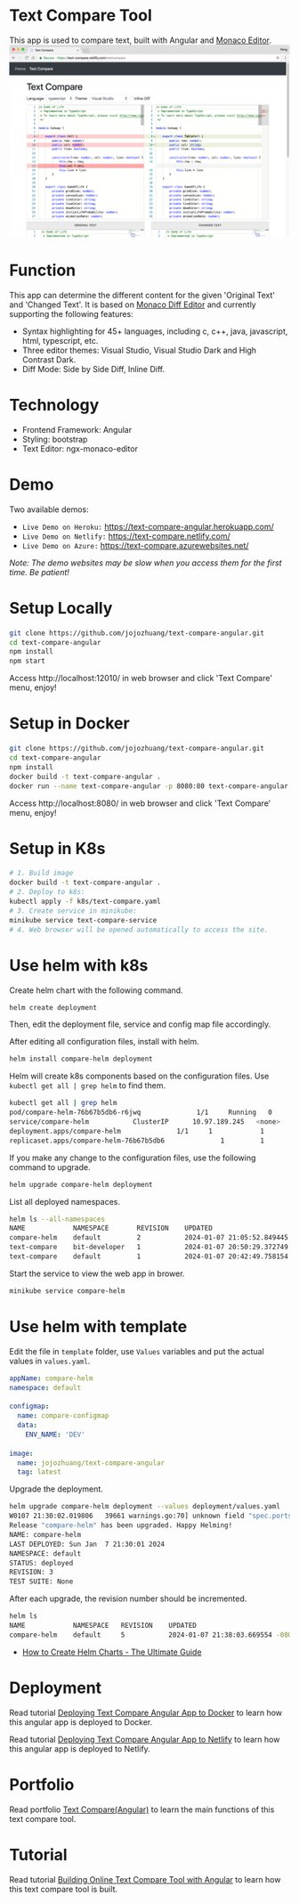 # Text Compare Tool
This app is used to compare text, built with Angular and [Monaco Editor](https://github.com/Microsoft/monaco-editor).
<kbd>![image](/src/assets/typescript.png)</kbd>

# Function
This app can determine the different content for the given 'Original Text' and 'Changed Text'. It is based on [Monaco Diff Editor](https://microsoft.github.io/monaco-editor/index.html) and currently supporting the following features:
* Syntax highlighting for 45+ languages, including c, c++, java, javascript, html, typescript, etc.
* Three editor themes: Visual Studio, Visual Studio Dark and High Contrast Dark.
* Diff Mode: Side by Side Diff, Inline Diff.

# Technology
* Frontend Framework: Angular
* Styling: bootstrap
* Text Editor: ngx-monaco-editor

# Demo
Two available demos:
* `Live Demo on Heroku:` <a href="https://text-compare-angular.herokuapp.com/" target="\_blank">https://text-compare-angular.herokuapp.com/</a>
* `Live Demo on Netlify:` <a href="https://text-compare.netlify.com/" target="\_blank">https://text-compare.netlify.com/</a>
* `Live Demo on Azure:` <a href="https://text-compare.azurewebsites.net/" target="\_blank">https://text-compare.azurewebsites.net/</a>

*Note: The demo websites may be slow when you access them for the first time. Be patient!*

# Setup Locally
```bash
git clone https://github.com/jojozhuang/text-compare-angular.git
cd text-compare-angular
npm install
npm start
```
Access http://localhost:12010/ in web browser and click 'Text Compare' menu, enjoy!

# Setup in Docker
```bash
git clone https://github.com/jojozhuang/text-compare-angular.git
cd text-compare-angular
npm install
docker build -t text-compare-angular .
docker run --name text-compare-angular -p 8080:80 text-compare-angular
```
Access http://localhost:8080/ in web browser and click 'Text Compare' menu, enjoy!

# Setup in K8s

```sh
# 1. Build image
docker build -t text-compare-angular .
# 2. Deploy to k8s:
kubectl apply -f k8s/text-compare.yaml
# 3. Create service in minikube:
minikube service text-compare-service
# 4. Web browser will be opened automatically to access the site.
```

# Use helm with k8s

Create helm chart with the following command.

```sh
helm create deployment
```

Then, edit the deployment file, service and config map file accordingly.

After editing all configuration files, install with helm.

```sh
helm install compare-helm deployment
```

Helm will create k8s components based on the configuration files. Use `kubectl get all | grep helm` to find them.

```sh
kubectl get all | grep helm
pod/compare-helm-76b67b5db6-r6jwq              1/1     Running   0          12m
service/compare-helm           ClusterIP      10.97.189.245   <none>        80/TCP            12m
deployment.apps/compare-helm              1/1     1            1           12m
replicaset.apps/compare-helm-76b67b5db6              1         1         1       12m
```

If you make any change to the configuration files, use the following command to upgrade.

```sh
helm upgrade compare-helm deployment
```

List all deployed namespaces.

```sh
helm ls --all-namespaces
NAME        	NAMESPACE    	REVISION	UPDATED                             	STATUS  	CHART           	APP VERSION
compare-helm	default      	2       	2024-01-07 21:05:52.849445 -0800 PST	deployed	deployment-0.1.0	1.16.0
text-compare	bit-developer	1       	2024-01-07 20:50:29.372749 -0800 PST	deployed	deployment-0.1.0	1.16.0
text-compare	default      	1       	2024-01-07 20:42:49.758154 -0800 PST	failed  	deployment-0.1.0	1.16.0
```

Start the service to view the web app in brower.

```sh
minikube service compare-helm
```

# Use helm with template

Edit the file in `template` folder, use `Values` variables and put the actual values in `values.yaml`.

```yaml
appName: compare-helm
namespace: default

configmap:
  name: compare-configmap
  data:
    ENV_NAME: 'DEV'

image:
  name: jojozhuang/text-compare-angular
  tag: latest
```

Upgrade the deployment.

```sh
helm upgrade compare-helm deployment --values deployment/values.yaml
W0107 21:30:02.019806   39661 warnings.go:70] unknown field "spec.ports[0].type"
Release "compare-helm" has been upgraded. Happy Helming!
NAME: compare-helm
LAST DEPLOYED: Sun Jan  7 21:30:01 2024
NAMESPACE: default
STATUS: deployed
REVISION: 3
TEST SUITE: None
```

After each upgrade, the revision number should be incremented.

```sh
helm ls
NAME        	NAMESPACE	REVISION	UPDATED                             	STATUS  	CHART           	APP VERSION
compare-helm	default  	5       	2024-01-07 21:38:03.669554 -0800 PST	deployed	deployment-0.1.0	1.16.0
```

- [How to Create Helm Charts - The Ultimate Guide](https://www.youtube.com/watch?v=jUYNS90nq8U&ab_channel=DevOpsJourney)

# Deployment
Read tutorial [Deploying Text Compare Angular App to Docker](https://jojozhuang.github.io/tutorial/deploying-text-compare-angular-app-to-docker) to learn how this angular app is deployed to Docker.

Read tutorial [Deploying Text Compare Angular App to Netlify](https://jojozhuang.github.io/tutorial/deploying-text-compare-angular-app-to-netlify) to learn how this angular app is deployed to Netlify.

# Portfolio
Read portfolio [Text Compare(Angular)](https://jojozhuang.github.io/project/text-compare-angular) to learn the main functions of this text compare tool.

# Tutorial
Read tutorial [Building Online Text Compare Tool with Angular](https://jojozhuang.github.io/tutorial/building-online-text-compare-tool-with-angular) to learn how this text compare tool is built.
